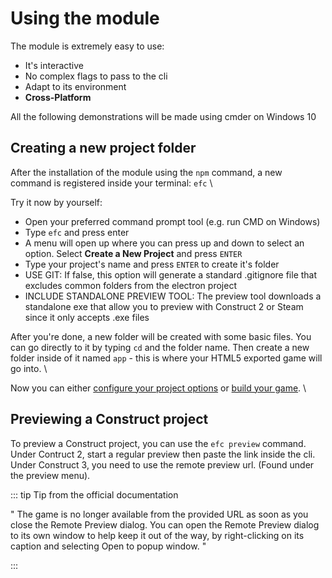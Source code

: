 # Using the module

The module is extremely easy to use:
- It's interactive
- No complex flags to pass to the cli
- Adapt to its environment
- **Cross-Platform**
 
All the following demonstrations will be made using cmder on Windows 10

## Creating a new project folder
After the installation of the module using the `npm` command, a new command is registered inside your terminal: `efc` \

Try it now by yourself:
- Open your preferred command prompt tool (e.g. run CMD on Windows)
- Type `efc` and press enter
- A menu will open up where you can press up and down to select an option. Select **Create a New Project** and press `ENTER`
- Type your project's name and press `ENTER` to create it's folder
- USE GIT: If false, this option will generate a standard .gitignore file that excludes common folders from the electron project
- INCLUDE STANDALONE PREVIEW TOOL: The preview tool downloads a standalone exe that allow you to preview with Construct 2 or Steam since it only accepts .exe files

<!-- 
<video width="100%" controls>
  <source src="/init_project.mp4" type="video/mp4">
Your browser does not support the video tag.
</video>
-->

After you're done, a new folder will be created with some basic files. You can go directly to it by typing `cd` and the folder name. Then create a new folder inside of it named `app` - this is where your HTML5 exported game will go into. \

Now you can either [configure your project options](/configuration/general.html) or [build your game](/build/building.html). \

<!--
## Previewing a Construct 2 project

To preview a Construct 2 project, you need to make some changes to your Construct 2 editor.

<video width="100%" controls>
  <source src="/set_custom_browser.mp4" type="video/mp4">
Your browser does not support the video tag.
</video>

Make this option point to the `preview.exe` file inside your game directory.\
After that, define your preview browser to "Custom" and hit "Preview".

<video width="100%" controls>
  <source src="/set_custom_and_preview.mp4" type="video/mp4">
Your browser does not support the video tag.
</video>
-->

## Previewing a Construct project

To preview a Construct project, you can use the `efc preview` command. \
Under Contruct 2, start a regular preview then paste the link inside the cli. \
Under Construct 3, you need to use the remote preview url. (Found under the preview menu).

<!--
<video width="100%" controls>
  <source src="/c3_preview.mp4" type="video/mp4">
Your browser does not support the video tag.
</video>
-->

::: tip Tip from the official documentation

" The game is no longer available from the provided URL as soon as you close the Remote Preview dialog. You can open the Remote Preview dialog to its own window to help keep it out of the way, by right-clicking on its caption and selecting Open to popup window. "

:::

